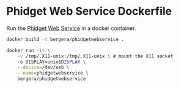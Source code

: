 # Phidget Web Service Dockerfile
Run the [Phidget Web Service](http://www.phidgets.com/docs/Phidget_WebService) in a docker container.

```bash
docker build -t bergera/phidgetwebservice .
```

```bash
docker run -it \
    -v /tmp/.X11-unix:/tmp/.X11-unix \ # mount the X11 socket
    -e DISPLAY=unix$DISPLAY \
    --device=/dev/usb \
    --name=phidgetwebservice \
    bergera/phidgetwebservice
```
